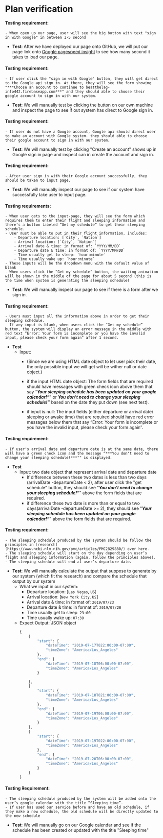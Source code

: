 # Plan verification

#### **Testing requirement**:
    - When open up our page, user will see the big button with text "sign in with Google" in between 1-5 second
- **Test**: After we have deployed our page onto GitHub, we will put our page link onto [Google pagespeed insight](https://tools.pingdom.com/#5ab7276ce5000000) to see how many second it takes to load our page.

#### **Testing requirement**:
    - If user click the "sign in with Google" button, they will get direct to the Google api sign in. At there, they will see the form showing "***Choose an account to continue to beatthelag-info442.firebaseapp.com***" and they should able to choose their google account to sign in with our system.
- **Test**: We will manually test by clicking the button on our own machine and inspect the page to see if out system has direct to Google sign in.

#### **Testing requirement**:
    - If user do not have a Google account, Google api should direct user to make an account with Google system. they should able to choose their google account to sign in with our system.
- **Test**: We will manually test by clicking "Create an account" shows up in Google sign in page and inspect can in create the account and sign in.

#### **Testing requirement**:
    - After user sign in with their Google account successfully, they should be taken to input page.
- **Test**: We will manually inspect our page to see if our system have successfully take user to input page.

#### **Testing requirements**:
    - When user gets to the input-page, they will see the form which requires them to enter their flight and sleeping information and there's a button labeled “Get my schedule” to get their sleeping schedule.
    - User must be able to put in their flight information, includes:
        - Departure location: [`City`, `Nation`]
        - Arrival location: [`City`, `Nation`]
        - Arrival date & time: in format of: `YYYY/MM/DD`  
        - Departure date & time: in format of: `YYYY/MM/DD`
        - Time usually get to sleep: `hour:minute`
        - Time usually wake up: `hour:minute`
    - These inputs will be the dropdown menu with the default value of blank
    - When users click the “Get my schedule” button, the waiting animation will be shown in the middle of the page for about 5 second (this is the time when system is generating the sleeping schedule)
- **Test**: We will manually inspect our page to see if there is a form after we sign in.

#### **Testing requirement**:
    - Users must input all the information above in order to get their sleeping schedule.
    - If any input is blank, when users click the “Get my schedule” button, the system will display an error message in the middle with red text “Error: Your form is incomplete or you have the invalid input, please check your form again” after 1 second.
- **Test**
    - Input:
        - (Since we are using HTML date object to let user pick their date, the only possible input we will get will be wither null or date object.)

        - if the input HTML date object: The form fields that are required should have messages with green check icon above them that say “***Your sleeping schedule has been updated on your google calendar!”***” or ***You don't need to change your sleeping schedule!”*** based on the date they put down (see next test).

        - if input is null: The input fields (either departure or arrival date/ sleeping or awake time) that are required should have red error messages below them that say “Error: Your form is incomplete or you have the invalid input, please check your form again”.

#### **Testing requirement**:  
    - If user's arrival date and departure date is at the same date, there will have a green check icon and the message “***You don't need to change your sleeping schedule!***"" is displayed.
- **Test**
    - Input: two date object that represent arrival date and departure date  
        - If difference between these two dates is less than two days (arrivalDate -departureDate < 2), after user click the "get schedule" button, they should see "***You don't need to change your sleeping schedule!”***" above the form fields that are required.
        - if difference these two date is more than or equal to two days(arrivalDate -departureDate >= 2), they should see "***Your sleeping schedule has been updated on your google calendar!”***" above the form fields that are required.

#### **Testing requirement**:
    - The sleeping schedule produced by the system should be follow the principles in [research](https://www.ncbi.nlm.nih.gov/pmc/articles/PMC2829880/) over here.
    - The sleeping schedule will start on the day depending on user’s flight and sleeping information (again, follow the principles above).
    - The sleeping schedule will end at user’s departure date.
- **Test**: We will manually calculate the output that suppose to generate by our system (which fit the research) and compare the schedule that output by our system  
    - What we input in our system:
        - Departure location: [`Las Vegas`, `US`]
        - Arrival location: [`New York City`, `US`]
        - Arrival date & time: in format of: `2019/07/23`  
        - Departure date & time: in format of: `2019/07/20`
        - Time usually get to sleep: `23:00`
        - Time usually wake up: `07:30`
    - Expect Output: JSON object
        ```js
        {
            {
                "start": {
                    "dateTime": "2019-07-17T022:00:00-07:00",
                    "timeZone": "America/Los_Angeles"
                },
                "end": {
                    "dateTime": "2019-07-18T06:00:00-07:00",
                    "timeZone": "America/Los_Angeles"
                }

            },
            {
                "start": {
                    "dateTime": "2019-07-18T021:00:00-07:00",
                    "timeZone": "America/Los_Angeles"
                },
                "end": {
                    "dateTime": "2019-07-19T06:00:00-07:00",
                    "timeZone": "America/Los_Angeles"
                }
            },
            {
                "start": {
                    "dateTime": "2019-07-19T022:00:00-07:00",
                    "timeZone": "America/Los_Angeles"
                },
                "end": {
                    "dateTime": "2019-07-20T06:00:00-07:00",
                    "timeZone": "America/Los_Angeles"
                }
            }    
        }
        ```
#### **Testing Requirement**:
    - The sleeping schedule produced by the system will be added onto the user’s google calendar with the title “Sleeping time”.
    - If user has used our service before and have an old schedule, if they make a new schedule, the old schedule will be directly updated to the new schedule
- **Test**: We will manually go on our Google calendar and see if the schedule has been created or updated with the title "Sleeping time"
